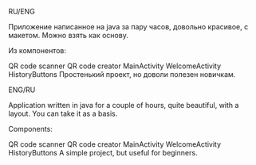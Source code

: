 RU/ENG

Приложение написанное на java за пару часов, довольно красивое, с макетом. Можно взять как основу.

Из компонентов:

QR code scanner
QR code creator
MainActivity
WelcomeActivity
HistoryButtons
Простенький проект, но доволи полезен новичкам.

ENG/RU

Application written in java for a couple of hours, quite beautiful, with a layout. You can take it as a basis.

Components:

QR code scanner
QR code creator
MainActivity
WelcomeActivity
HistoryButtons
A simple project, but useful for beginners.
